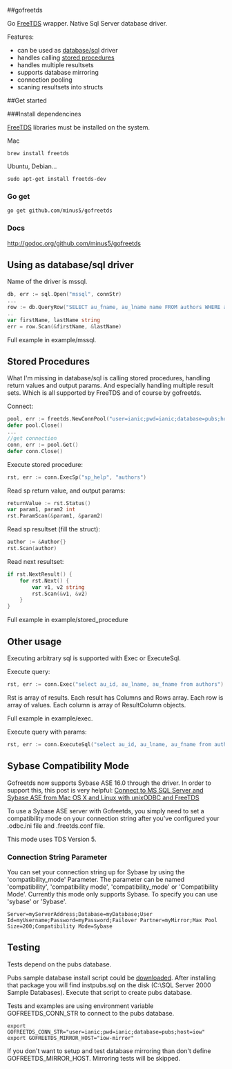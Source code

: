 ##gofreetds

Go [FreeTDS](http://www.freetds.org/) wrapper. Native Sql Server database driver.

Features:

  * can be used as [database/sql](http://golang.org/pkg/database/sql/) driver
  * handles calling [stored procedures](#stored-procedures)
  * handles multiple resultsets
  * supports database mirroring
  * connection pooling
  * scaning resultsets into structs

##Get started

###Install dependencines

[FreeTDS](http://www.freetds.org/) libraries must be installed on the system.

Mac
```shell
brew install freetds
```
Ubuntu, Debian...
```shell
sudo apt-get install freetds-dev
```

### Go get

```
go get github.com/minus5/gofreetds
```

### Docs

  http://godoc.org/github.com/minus5/gofreetds


## Using as database/sql driver

Name of the driver is mssql.
```go
db, err := sql.Open("mssql", connStr)
...
row := db.QueryRow("SELECT au_fname, au_lname name FROM authors WHERE au_id = ?", "172-32-1176")
..
var firstName, lastName string
err = row.Scan(&firstName, &lastName)
```
Full example in example/mssql.

## Stored Procedures

What I'm missing in database/sql is calling stored procedures, handling return values and output params. And especially handling multiple result sets.
Which is all supported by FreeTDS and of course by gofreetds.

Connect:
```go
pool, err := freetds.NewConnPool("user=ianic;pwd=ianic;database=pubs;host=iow")
defer pool.Close()
...
//get connection
conn, err := pool.Get()
defer conn.Close()
```
Execute stored procedure:
```go
rst, err := conn.ExecSp("sp_help", "authors")  
```
Read sp return value, and output params:
```go
returnValue := rst.Status()
var param1, param2 int
rst.ParamScan(&param1, &param2)
```
Read sp resultset (fill the struct):
```go
author := &Author{}
rst.Scan(author)
```
Read next resultset:
```go
if rst.NextResult() {
    for rst.Next() {
        var v1, v2 string
        rst.Scan(&v1, &v2)
    }
}
```
Full example in example/stored_procedure

## Other usage

Executing arbitrary sql is supported with Exec or ExecuteSql.

Execute query:
```go
rst, err := conn.Exec("select au_id, au_lname, au_fname from authors")
```
Rst is array of results.
Each result has Columns and Rows array.
Each row is array of values. Each column is array of ResultColumn objects.

Full example in example/exec.

Execute query with params:
```go
rst, err := conn.ExecuteSql("select au_id, au_lname, au_fname from authors where au_id = ?", "998-72-3567")
```

## Sybase Compatibility Mode

Gofreetds now supports Sybase ASE 16.0 through the driver. In order to support this, this post is very helpful: [Connect to MS SQL Server and Sybase ASE from Mac OS X and Linux with unixODBC and FreeTDS](http://2tbsp.com/articles/2012/06/08/connect-ms-sql-server-and-sybase-ase-mac-os-x-and-linux-unixodbc-and-freetds)

To use a Sybase ASE server with Gofreetds, you simply need to set a compatibility mode on your connection string after you've configured your .odbc.ini file and .freetds.conf file.

This mode uses TDS Version 5.

### Connection String Parameter

You can set your connection string up for Sybase by using the 'compatibility_mode' Parameter. The parameter can be named 'compatibility', 'compatibility mode', 'compatibility_mode' or 'Compatibility Mode'. Currently this mode only supports Sybase. To specify you can use 'sybase' or 'Sybase'.

```
Server=myServerAddress;Database=myDatabase;User Id=myUsername;Password=myPassword;Failover Partner=myMirror;Max Pool Size=200;Compatibility Mode=Sybase
```


## Testing

Tests depend on the pubs database.

Pubs sample database install script could be [downloaded](http://www.microsoft.com/en-us/download/details.aspx?id=23654).
After installing that package you will find
instpubs.sql on the disk (C:\SQL Server 2000 Sample
Databases). Execute that script to create pubs database.

Tests and examples are using environment variable GOFREETDS_CONN_STR to connect to the pubs database.

```shell
export GOFREETDS_CONN_STR="user=ianic;pwd=ianic;database=pubs;host=iow"
export GOFREETDS_MIRROR_HOST="iow-mirror"
```
If you don't want to setup and test database mirroring than don't define GOFREETDS_MIRROR_HOST. Mirroring tests will be skipped.
